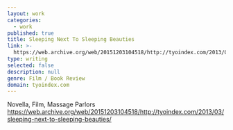 ```yaml
---
layout: work
categories:
  - work
published: true
title: Sleeping Next To Sleeping Beauties
link: >-
  https://web.archive.org/web/20151203104518/http://tyoindex.com/2013/03/sleeping-next-to-sleeping-beauties/
type: writing
selected: false
description: null
genre: Film / Book Review
domain: tyoindex.com
---
```



Novella, Film, Massage Parlors https://web.archive.org/web/20151203104518/http://tyoindex.com/2013/03/sleeping-next-to-sleeping-beauties/
